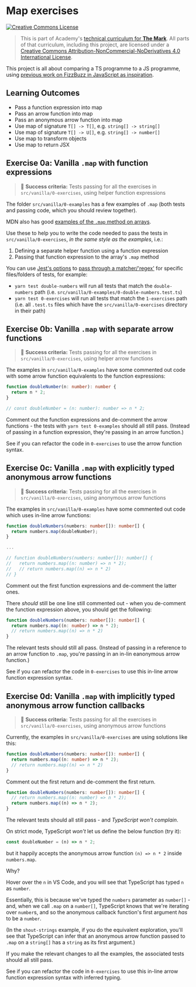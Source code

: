 # Map exercises

<a rel="license" href="http://creativecommons.org/licenses/by-nc-nd/4.0/"><img alt="Creative Commons License" style="border-width:0" src="https://i.creativecommons.org/l/by-nc-nd/4.0/88x31.png" /></a>

> This is part of Academy's [technical curriculum for **The Mark**](https://github.com/WeAreAcademy/curriculum-mark). All parts of that curriculum, including this project, are licensed under a <a rel="license" href="http://creativecommons.org/licenses/by-nc-nd/4.0/">Creative Commons Attribution-NonCommercial-NoDerivatives 4.0 International License</a>.

This project is all about comparing a TS programme to a JS programme, using [previous work on FizzBuzz in JavaScript as inspiration](https://github.com/WeAreAcademy/mark-fundamentals-proj--js-fizzbuzz).

## Learning Outcomes

- Pass a function expression into map
- Pass an arrow function into map
- Pass an anonymous arrow function into map
- Use map of signature `T[] -> T[]`, e.g. `string[] -> string[]`
- Use map of signature `T[] -> U[]`, e.g. `string[] -> number[]`
- Use map to transform objects
- Use map to return JSX

## Exercise 0a: Vanilla `.map` with function expressions

> 🎯 **Success criteria:** Tests passing for all the exercises in `src/vanilla/0-exercises`, using helper function expressions

The folder `src/vanilla/0-examples` has a few examples of `.map` (both tests and passing code, which you should review together).

MDN also has good [examples of the `.map` method on arrays](https://developer.mozilla.org/en-US/docs/Web/JavaScript/Reference/Global_Objects/Array/map#examples).

Use these to help you to write the code needed to pass the tests in `src/vanilla/0-exercises`, _in the same style as the examples_, i.e.:

1. Defining a separate helper function using a function expression
2. Passing that function expression to the array's `.map` method

You can use [Jest's options](https://jestjs.io/docs/en/cli) to [pass through a matcher/'regex'](https://jestjs.io/docs/en/cli#jest-regexfortestfiles) for specific files/folders of tests, for example:

- `yarn test double-numbers` will run all tests that match the `double-numbers` path (i.e. `src/vanilla/0-examples/0-double-numbers.test.ts`)
- `yarn test 0-exercises` will run all tests that match the `1-exercises` path (i.e. all `.test.ts` files which have the `src/vanilla/0-exercises` directory in their path)

## Exercise 0b: Vanilla `.map` with separate arrow functions

> 🎯 **Success criteria:** Tests passing for all the exercises in `src/vanilla/0-exercises`, using helper arrow functions

The examples in `src/vanilla/0-examples` have some commented out code with some arrow function equivalents to the function expressions:

```ts
function doubleNumber(n: number): number {
  return n * 2;
}

// const doubleNumber = (n: number): number => n * 2;
```

Comment out the function expressions and de-comment the arrow functions - the tests with `yarn test 0-examples` should all still pass. (Instead of passing in a function expression, they're passing in an arrow function.)

See if you can refactor the code in `0-exercises` to use the arrow function syntax.

## Exercise 0c: Vanilla `.map` with explicitly typed anonymous arrow functions

> 🎯 **Success criteria:** Tests passing for all the exercises in `src/vanilla/0-exercises`, using anonymous arrow functions

The examples in `src/vanilla/0-examples` have some commented out code which uses in-line arrow functions:

```ts
function doubleNumbers(numbers: number[]): number[] {
  return numbers.map(doubleNumber);
}

...

// function doubleNumbers(numbers: number[]): number[] {
//   return numbers.map((n: number) => n * 2);
//   // return numbers.map((n) => n * 2)
// }
```

Comment out the first function expressions and de-comment the latter ones.

There _should_ still be one line still commented out - when you de-comment the function expression above, you should get the following:

```ts
function doubleNumbers(numbers: number[]): number[] {
  return numbers.map((n: number) => n * 2);
  // return numbers.map((n) => n * 2)
}
```

The relevant tests should still all pass. (Instead of passing in a reference to an arrow function to `.map`, you're passing in an in-lin eanonymous arrow function.)

See if you can refactor the code in `0-exercises` to use this in-line arrow function expression syntax.

## Exercise 0d: Vanilla `.map` with implicitly typed anonymous arrow function callbacks

> 🎯 **Success criteria:** Tests passing for all the exercises in `src/vanilla/0-exercises`, using anonymous arrow functions

Currently, the examples in `src/vanilla/0-exercises` are using solutions like this:

```ts
function doubleNumbers(numbers: number[]): number[] {
  return numbers.map((n: number) => n * 2);
  // return numbers.map((n) => n * 2)
}
```

Comment out the first return and de-comment the first return.

```ts
function doubleNumbers(numbers: number[]): number[] {
  // return numbers.map((n: number) => n * 2);
  return numbers.map((n) => n * 2);
}
```

The relevant tests should all still pass - and _TypeScript won't complain_.

On strict mode, TypeScript _won't_ let us define the below function (try it):

```ts
const doubleNumber = (n) => n * 2;
```

but it happily accepts the anonymous arrow function `(n) => n * 2` inside `numbers.map`.

Why?

Hover over the `n` in VS Code, and you will see that TypeScript has typed `n` as `number`.

Essentially, this is because we've typed the `numbers` parameter as `number[]` - and, when we call `.map` on a `number[]`, TypeScript knows that we're iterating over `number`s, and so the anonymous callback function's first argument _has_ to be a `number`.

(In the `shout-strings` example, if you do the equivalent exploration, you'll see that TypeScript can infer that an anonymous arrow function passed to `.map` on a `string[]` has a `string` as its first argument.)

If you make the relevant changes to all the examples, the associated tests should all still pass.

See if you can refactor the code in `0-exercises` to use this in-line arrow function expression syntax with inferred typing.
